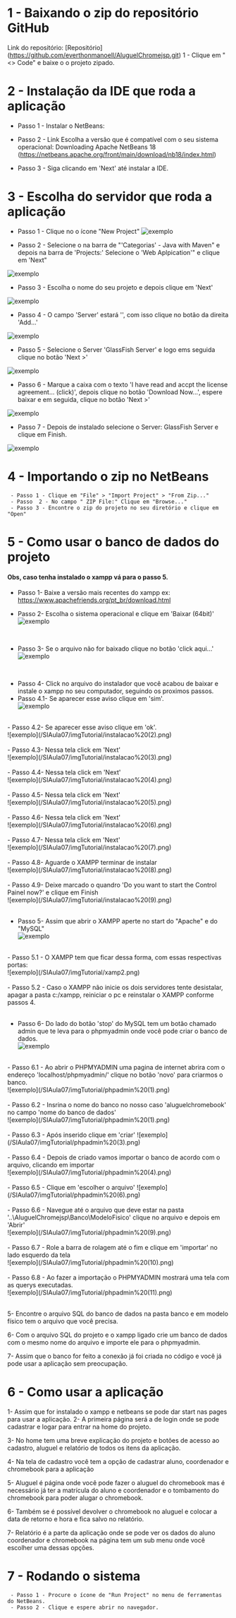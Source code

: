 # 1 - Baixando o zip do repositório GitHub
Link do repositório: [Repositório] (https://github.com/everthonmanoell/AluguelChromejsp.git)
1 - Clique em "<> Code" e baixe o o projeto zipado.


# 2 - Instalação da IDE que roda a aplicação
- Passo 1 - Instalar o NetBeans:

- Passo 2 - Link Escolha a versão que é compatível com o seu sistema operacional: Downloading Apache NetBeans 18
(https://netbeans.apache.org/front/main/download/nb18/index.html)

- Passo 3 - Siga clicando em 'Next' até instalar a IDE.

# 3 - Escolha do servidor que roda a aplicação
- Passo 1 - Clique no o ícone "New Project"
![exemplo](/SIAula07/imgTutorial/s1.jpg)

- Passo 2 - Selecione o na barra de "'Categorias' - Java with Maven" e depois na barra de 'Projects:' Selecione o 'Web Aplpication'" e clique em 'Next" 

![exemplo](/SIAula07/imgTutorial/s2.jpg)

- Passo 3 - Escolha o nome do seu projeto e depois clique em 'Next'

![exemplo](/SIAula07/imgTutorial/s3.jpg)
    
- Passo 4 - O campo 'Server' estará '<No Server Selected>', com isso clique no botão da direita 'Add...'

![exemplo](/SIAula07/imgTutorial/s4.jpg)

- Passo 5 - Selecione o Server 'GlassFish Server' e logo ems seguida clique no botão 'Next >'

![exemplo](/SIAula07/imgTutorial/s5.jpg)
  
- Passo 6 - Marque a caixa com o texto 'I have read and accpt the license  agreement... (click)', depois clique no botão 'Download Now...', espere baixar e em seguida, clique no botão 'Next >' 

![exemplo](/SIAula07/imgTutorial/s6.jpg)

- Passo 7 - Depois de instalado selecione o Server: GlassFish Server e clique em Finish.

![exemplo](/SIAula07/imgTutorial/s7.jpg)

# 4 - Importando o zip no NetBeans

     - Passo 1 - Clique em "File" > "Import Project" > "From Zip..."
     - Passo  2 - No campo " ZIP File:" Clique em "Browse..." 
     - Passo 3 - Encontre o zip do projeto no seu diretório e clique em "Open"

# 5 - Como usar o banco de dados do projeto
#### Obs, caso tenha instalado o xampp vá para o passo 5.<br>

- Passo 1- Baixe a versão mais recentes do xampp ex:
https://www.apachefriends.org/pt_br/download.html

- Passo 2- Escolha o sistema operacional e clique em 'Baixar (64bit)'<br>
![exemplo](/SIAula07/imgTutorial/download1.png)
<br>

- Passo 3- Se o arquivo não for baixado clique no botão 'click aqui...'<br>
![exemplo](/SIAula07/imgTutorial/download2.png)<br>
<br>

- Passo 4- Click no arquivo do instalador que você acabou de baixar e instale o xampp no seu computador, seguindo os proximos passos.<br>
- Passo 4.1- Se aparecer esse aviso clique em 'sim'.<br>
![exemplo](/SIAula07/imgTutorial/instalacao%20(1).png)<br>
<br>
- Passo 4.2- Se aparecer esse aviso clique em 'ok'.<br>
![exemplo](/SIAula07/imgTutorial/instalacao%20(2).png)<br>
<br>
- Passo 4.3- Nessa tela click em 'Next'<br>
![exemplo](/SIAula07/imgTutorial/instalacao%20(3).png)<br>
<br>
- Passo 4.4- Nessa tela click em 'Next'<br>
![exemplo](/SIAula07/imgTutorial/instalacao%20(4).png)<br>
<br>
- Passo 4.5- Nessa tela click em 'Next'<br>
![exemplo](/SIAula07/imgTutorial/instalacao%20(5).png)<br>
<br>
- Passo 4.6- Nessa tela click em 'Next'<br>
![exemplo](/SIAula07/imgTutorial/instalacao%20(6).png)<br>
<br>
- Passo 4.7- Nessa tela click em 'Next'<br>
![exemplo](/SIAula07/imgTutorial/instalacao%20(7).png)<br>
<br>
- Passo 4.8- Aguarde o XAMPP terminar de instalar<br>
![exemplo](/SIAula07/imgTutorial/instalacao%20(8).png)<br>
<br>
- Passo 4.9- Deixe marcado o quandro 'Do you want to start the Control Painel now?' e clique em Finish<br>
![exemplo](/SIAula07/imgTutorial/instalacao%20(9).png)<br>
<br>

- Passo 5- Assim que abrir o XAMPP aperte no start do "Apache" e do "MySQL"<br>
![exemplo](/SIAula07/imgTutorial/xamp1.png)<br>
<br>
- Passo 5.1 - O XAMPP tem que ficar dessa forma, com essas respectivas portas:<br>
![exemplo](/SIAula07/imgTutorial/xamp2.png)<br>
<br>
- Passo 5.2 - Caso o XAMPP não inicie os dois servidores tente desistalar, apagar a pasta c:/xampp, reiniciar o pc e reinstalar o XAMPP conforme passos 4.<br> <br>

- Passo 6- Do lado do botão 'stop' do MySQL tem um botão chamado admin que te leva para o phpmyadmin onde você pode criar o banco de dados.<br>
![exemplo](/SIAula07/imgTutorial/phpadmin.png)<br>
<br>
- Passo 6.1 - Ao abrir o PHPMYADMIN uma pagina de internet abrira com o endereço 'localhost/phpmyadmin/' clique no botão 'novo' para criarmos o banco.<br>
![exemplo](/SIAula07/imgTutorial/phpadmin%20(1).png)<br>
<br>
- Passo 6.2 - Insrina o nome do banco no nosso caso 'aluguelchromebook' no campo 'nome do banco de dados'<br>
![exemplo](/SIAula07/imgTutorial/phpadmin%20(1).png)<br>
<br>
- Passo 6.3 - Após inserido clique em 'criar'
![exemplo](/SIAula07/imgTutorial/phpadmin%20(3).png)<br>
<br>
- Passo 6.4 - Depois de criado vamos importar o banco de acordo com o arquivo, clicando em importar<br>
![exemplo](/SIAula07/imgTutorial/phpadmin%20(4).png)<br>
<br>
- Passo 6.5 - Clique em 'escolher o arquivo' 
![exemplo](/SIAula07/imgTutorial/phpadmin%20(6).png)<br>
<br>
- Passo 6.6 - Navegue até o arquivo que deve estar na pasta '..\AluguelChromejsp\Banco\ModeloFisico' clique no arquivo e depois em 'Abrir'<br>
![exemplo](/SIAula07/imgTutorial/phpadmin%20(9).png)<br>
<br>
- Passo 6.7 - Role a barra de rolagem até o fim e clique em 'importar' no lado esquerdo da tela<br>
![exemplo](/SIAula07/imgTutorial/phpadmin%20(10).png)<br>
<br>
- Passo 6.8 - Ao fazer a importação o PHPMYADMIN mostrará uma tela com as querys executadas.<br>
![exemplo](/SIAula07/imgTutorial/phpadmin%20(11).png)<br>
<br>





5- Encontre o arquivo SQL do banco de dados na pasta banco e em modelo físico tem o arquivo que você precisa.  

6- Com o arquivo SQL do projeto e o xampp ligado crie um banco de dados com o mesmo nome do arquivo e importe ele para o phpmyadmin.

7- Assim que o banco for feito a conexão já foi criada no código e você já pode usar a aplicação sem preocupação. 



# 6 - Como usar a aplicação

1- Assim que for instalado o xampp e netbeans se pode dar start nas pages para usar a aplicação.
2- A primeira página será a de login onde se pode cadastrar e logar para entrar na home do projeto.

3- No home tem uma breve explicação do projeto e botões de acesso ao cadastro, aluguel e relatório de todos os itens da aplicação.

4- Na tela de cadastro você tem a opção de cadastrar aluno, coordenador e chromebook para a aplicação

5- Aluguel é página onde você pode fazer o aluguel do chromebook mas é necessário já ter a matrícula do aluno e coordenador e o tombamento do chromebook para poder alugar o chromebook.

6- Também se é possível devolver o chromebook no aluguel e colocar a data de retorno e hora e fica salvo no relatório.

7- Relatório é a parte da aplicação onde se pode ver os dados do aluno coordenador e chromebook na página tem um sub menu onde você escolher uma dessas opções.

  
# 7 - Rodando o sistema
     - Passo 1 - Procure o ícone de "Run Project" no menu de ferramentas do NetBeans.
     - Passo 2 - Clique e espere abrir no navegador.

